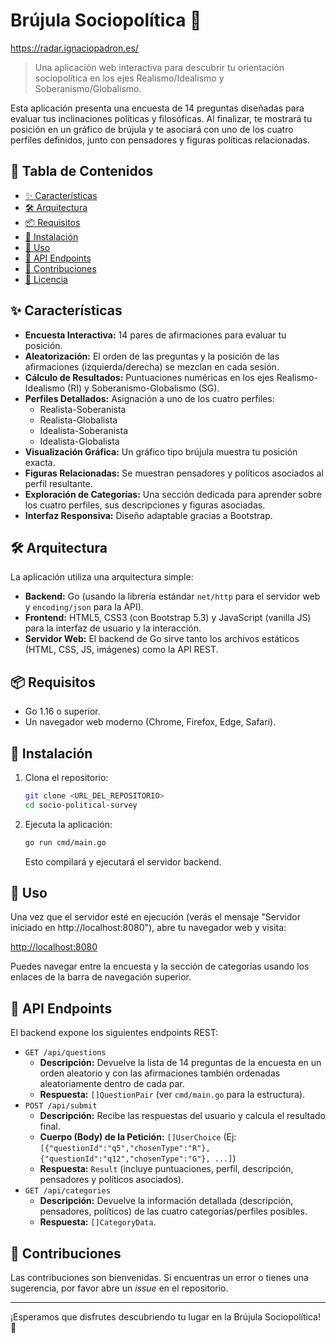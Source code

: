 # Brújula Sociopolítica 🧭
https://radar.ignaciopadron.es/

> Una aplicación web interactiva para descubrir tu orientación sociopolítica en los ejes Realismo/Idealismo y Soberanismo/Globalismo.

Esta aplicación presenta una encuesta de 14 preguntas diseñadas para evaluar tus inclinaciones políticas y filosóficas. Al finalizar, te mostrará tu posición en un gráfico de brújula y te asociará con uno de los cuatro perfiles definidos, junto con pensadores y figuras políticas relacionadas.

## 📜 Tabla de Contenidos

- [✨ Características](#-características)
- [🛠️ Arquitectura](#️-arquitectura)
- [📦 Requisitos](#-requisitos)
- [🔧 Instalación](#-instalación)
- [🚀 Uso](#-uso)
- [🔌 API Endpoints](#-api-endpoints)
- [🤝 Contribuciones](#-contribuciones)
- [🪪 Licencia](#-licencia)

## ✨ Características

-   **Encuesta Interactiva:** 14 pares de afirmaciones para evaluar tu posición.
-   **Aleatorización:** El orden de las preguntas y la posición de las afirmaciones (izquierda/derecha) se mezclan en cada sesión.
-   **Cálculo de Resultados:** Puntuaciones numéricas en los ejes Realismo-Idealismo (RI) y Soberanismo-Globalismo (SG).
-   **Perfiles Detallados:** Asignación a uno de los cuatro perfiles:
    -   Realista-Soberanista
    -   Realista-Globalista
    -   Idealista-Soberanista
    -   Idealista-Globalista
-   **Visualización Gráfica:** Un gráfico tipo brújula muestra tu posición exacta.
-   **Figuras Relacionadas:** Se muestran pensadores y políticos asociados al perfil resultante.
-   **Exploración de Categorías:** Una sección dedicada para aprender sobre los cuatro perfiles, sus descripciones y figuras asociadas.
-   **Interfaz Responsiva:** Diseño adaptable gracias a Bootstrap.

## 🛠️ Arquitectura

La aplicación utiliza una arquitectura simple:

-   **Backend:** Go (usando la librería estándar `net/http` para el servidor web y `encoding/json` para la API).
-   **Frontend:** HTML5, CSS3 (con Bootstrap 5.3) y JavaScript (vanilla JS) para la interfaz de usuario y la interacción.
-   **Servidor Web:** El backend de Go sirve tanto los archivos estáticos (HTML, CSS, JS, imágenes) como la API REST.

## 📦 Requisitos

-   Go 1.16 o superior.
-   Un navegador web moderno (Chrome, Firefox, Edge, Safari).

## 🔧 Instalación

1.  Clona el repositorio:
    ```bash
    git clone <URL_DEL_REPOSITORIO>
    cd socio-political-survey
    ```
2.  Ejecuta la aplicación:
    ```bash
    go run cmd/main.go
    ```
    Esto compilará y ejecutará el servidor backend.

## 🚀 Uso

Una vez que el servidor esté en ejecución (verás el mensaje "Servidor iniciado en http://localhost:8080"), abre tu navegador web y visita:

<http://localhost:8080>

Puedes navegar entre la encuesta y la sección de categorías usando los enlaces de la barra de navegación superior.

## 🔌 API Endpoints

El backend expone los siguientes endpoints REST:

-   `GET /api/questions`
    -   **Descripción:** Devuelve la lista de 14 preguntas de la encuesta en un orden aleatorio y con las afirmaciones también ordenadas aleatoriamente dentro de cada par.
    -   **Respuesta:** `[]QuestionPair` (ver `cmd/main.go` para la estructura).
-   `POST /api/submit`
    -   **Descripción:** Recibe las respuestas del usuario y calcula el resultado final.
    -   **Cuerpo (Body) de la Petición:** `[]UserChoice` (Ej: `[{"questionId":"q5","chosenType":"R"}, {"questionId":"q12","chosenType":"G"}, ...]`)
    -   **Respuesta:** `Result` (incluye puntuaciones, perfil, descripción, pensadores y políticos asociados).
-   `GET /api/categories`
    -   **Descripción:** Devuelve la información detallada (descripción, pensadores, políticos) de las cuatro categorías/perfiles posibles.
    -   **Respuesta:** `[]CategoryData`.

## 🤝 Contribuciones

Las contribuciones son bienvenidas. Si encuentras un error o tienes una sugerencia, por favor abre un *issue* en el repositorio.



---

¡Esperamos que disfrutes descubriendo tu lugar en la Brújula Sociopolítica! 🧭
